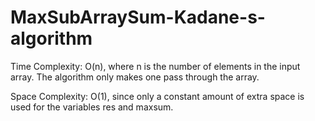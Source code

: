 # MaxSubArraySum-Kadane-s-algorithm
Time Complexity: O(n), where n is the number of elements in the input array. The algorithm only makes one pass through the array.

Space Complexity: O(1), since only a constant amount of extra space is used for the variables res and maxsum.
